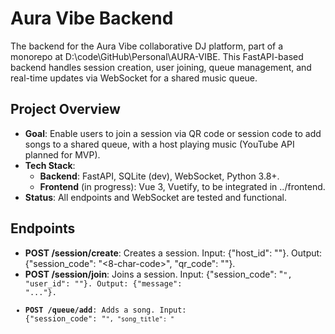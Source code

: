 # Aura Vibe Backend

The backend for the Aura Vibe collaborative DJ platform, part of a monorepo at D:\code\GitHub\Personal\AURA-VIBE. This FastAPI-based backend handles session creation, user joining, queue management, and real-time updates via WebSocket for a shared music queue.

## Project Overview
- **Goal**: Enable users to join a session via QR code or session code to add songs to a shared queue, with a host playing music (YouTube API planned for MVP).
- **Tech Stack**:
  - **Backend**: FastAPI, SQLite (dev), WebSocket, Python 3.8+.
  - **Frontend** (in progress): Vue 3, Vuetify, to be integrated in ../frontend.
- **Status**: All endpoints and WebSocket are tested and functional.

## Endpoints
- **POST /session/create**: Creates a session. Input: {"host_id": "<uuid>"}. Output: {"session_code": "<8-char-code>", "qr_code": "<base64-png>"}.
- **POST /session/join**: Joins a session. Input: {"session_code": "<code>", "user_id": "<uuid>"}. Output: {"message": "..."}.
- **POST /queue/add**: Adds a song. Input: {"session_code": "<code>", "song_title": "<title>", "song_url": "<youtube-url>", "added_by": "<user_id>"}. Output: {"song_title": "<title>", "song_url": "<url>", "added_by": "<user_id>"}.
- **GET /queue/list/<session_code>**: Lists queue. Output: [{"song_title": "<title>", "song_url": "<url>", "added_by": "<user_id>"}, ...].
- **WebSocket /ws/<session_code>**: Broadcasts {"event": "queue_updated", "song_title": "<title>", "song_url": "<url>", "added_by": "<user_id>"} on queue additions.

## Setup
1. **Navigate to the backend directory**:
   `bash
   cd D:\code\GitHub\Personal\AURA-VIBE\backend
   `
2. **Activate the virtual environment**:
   `bash
   .\venv\Scripts\Activate.ps1
   `
   If no virtual environment exists, create one:
   `bash
   python -m venv venv
   .\venv\Scripts\Activate.ps1
   `
3. **Install dependencies**:
   `bash
   pip install -r requirements.txt
   `
   Dependencies:
   - fastapi==0.115.0
   - uvicorn==0.30.6
   - sqlalchemy==2.0.35
   - pydantic==2.9.2
   - python-jose==3.3.0
   - qrcode==7.4.2
   - websockets==13.1
4. **Run the server**:
   `bash
   uvicorn app.main:app --reload
   `
   Access at http://localhost:8000.

## Testing
- **Test Endpoints** (using curl or Postman):
  `bash
  # Create session
  curl -X POST http://localhost:8000/session/create -H "Content-Type: application/json" -d "{\"host_id\": \"host123\"}"

  # Join session
  curl -X POST http://localhost:8000/session/join -H "Content-Type: application/json" -d "{\"session_code\": \"<session_code>\", \"user_id\": \"user123\"}"

  # Add to queue
  curl -X POST http://localhost:8000/queue/add -H "Content-Type: application/json" -d "{\"session_code\": \"<session_code>\", \"song_title\": \"Test Song\", \"song_url\": \"https://youtube.com/watch?v=test\", \"added_by\": \"user123\"}"

  # List queue
  curl http://localhost:8000/queue/list/<session_code>
  `
- **Test WebSocket** (using wscat):
  `bash
  npm install -g wscat
  wscat -c ws://localhost:8000/ws/<session_code>
  `
  Send: {"message": "Test update"} or add a song to trigger queue_updated.

## Database
- SQLite database: ura_vibe.db in ackend.
- Tables: sessions, queue.
- Inspect with SQLite CLI or DB Browser for SQLite:
  `sql
  SELECT * FROM sessions;
  SELECT * FROM queue;
  `

## Monorepo Structure
- **Backend**: D:\code\GitHub\Personal\AURA-VIBE\backend (this directory).
- **Frontend**: D:\code\GitHub\Personal\AURA-VIBE\frontend (Vue 3, in progress).
- Root README.md (optional): Create to describe the monorepo.

## Next Steps
- **Frontend Integration**: Develop Vue 3 + Vuetify frontend in ../frontend to connect to http://localhost:8000 and ws://localhost:8000/ws/<session_code>.
- **YouTube API**: Add search endpoint (GET /youtube/search).
- **Queue Voting**: Add voting endpoint (POST /queue/vote).
- **Deployment**: Backend to Render/Heroku, frontend to Vercel.

## Troubleshooting
- **Pylance Errors**: Ensure VS Code uses ackend\venv\Scripts\python.exe (Ctrl+Shift+P, Python: Select Interpreter).
- **WebSocket Errors**: Verify websockets==13.1 is installed (pip show websockets).
- **Database Issues**: Delete ura_vibe.db and restart server to recreate.

For issues, contact the backend developer with server logs or test outputs.
